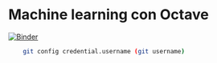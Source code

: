 # Machine learning con Octave 

[![Binder](https://mybinder.org/badge.svg)](https://mybinder.org/v2/gh/JoseMontanaC/ML_COURSERA/master)
``` bash
	git config credential.username (git username)
```
